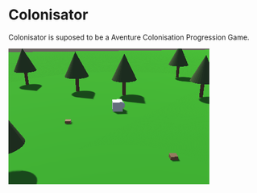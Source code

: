 # Colonisator

Colonisator is suposed to be a Aventure Colonisation Progression Game.

![Image of Pristar4](https://github.com/Pristar4/Images/blob/main/Bild_2021-02-26_214219.png)



